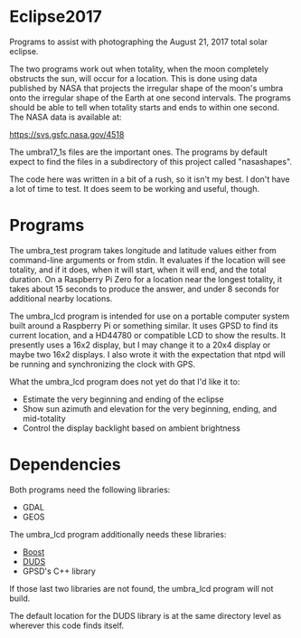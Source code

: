 # Eclipse2017
Programs to assist with photographing the August 21, 2017 total solar eclipse.

The two programs work out when totality, when the moon completely obstructs the sun, will occur 
for a location. This is done using data published by NASA that projects the irregular shape of 
the moon's umbra onto the irregular shape of the Earth at one second intervals. The programs 
should be able to tell when totality starts and ends to within one second. The NASA data is 
available at:

https://svs.gsfc.nasa.gov/4518

The umbra17_1s files are the important ones. The programs by default expect to find the files in 
a subdirectory of this project called "nasashapes".

The code here was written in a bit of a rush, so it isn't my best. I don't have a lot of time to 
test. It does seem to be working and useful, though.

# Programs

The umbra_test program takes longitude and latitude values either from command-line arguments or 
from stdin. It evaluates if the location will see totality, and if it does, when it will start, 
when it will end, and the total duration. On a Raspberry Pi Zero for a location near the 
longest totality, it takes about 15 seconds to produce the answer, and under 8 seconds for 
additional nearby locations.

The umbra_lcd program is intended for use on a portable computer system built around a Raspberry 
Pi or something similar. It uses GPSD to find its current location, and a HD44780 or compatible 
LCD to show the results. It presently uses a 16x2 display, but I may change it to a 20x4 display 
or maybe two 16x2 displays. I also wrote it with the expectation that ntpd will be running and 
synchronizing the clock with GPS.

What the umbra_lcd program does not yet do that I'd like it to:
 - Estimate the very beginning and ending of the eclipse
 - Show sun azimuth and elevation for the very beginning, ending, and mid-totality
 - Control the display backlight based on ambient brightness

# Dependencies

Both programs need the following libraries:
 - GDAL
 - GEOS

The umbra_lcd program additionally needs these libraries:
 - [Boost](http://www.boost.org/)
 - [DUDS](https://github.com/jjackowski/duds)
 - GPSD's C++ library

If those last two libraries are not found, the umbra_lcd program will not build.

The default location for the DUDS library is at the same directory level as wherever this code 
finds itself.
